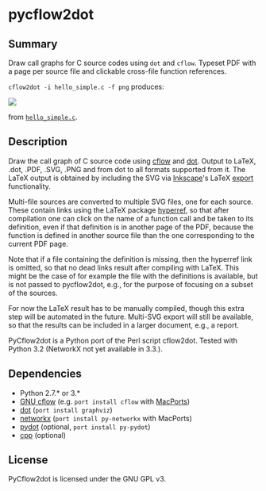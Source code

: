 # pycflow2dot

## Summary
Draw call graphs for C source codes using `dot` and `cflow`.
Typeset PDF with a page per source file and clickable cross-file function references.

`cflow2dot -i hello_simple.c -f png` produces:

![](http://www.cds.caltech.edu/~ifilippi/temp/releases/python/pycflow2dot/hello_simple.png)

from [`hello_simple.c`](https://github.com/johnyf/pycflow2dot/blob/master/examples/simple/hello_simple.c).

## Description
Draw the call graph of C source code using [cflow](http://en.wikipedia.org/wiki/GNU_cflow) and [dot](http://www.graphviz.org/).
Output to LaTeX, .dot, .PDF, .SVG, .PNG
and from dot to all formats supported from it.
The LaTeX output is obtained by including the SVG via [Inkscape](http://inkscape.org/)'s LaTeX [export](http://mirror.math.ku.edu/tex-archive/info/svg-inkscape/InkscapePDFLaTeX.pdf) functionality.

Multi-file sources are converted to multiple SVG files, one for each source.
These contain links using the LaTeX package [hyperref](http://ctan.org/pkg/hyperref), so that after compilation
one can click on the name of a function call and be taken to its definition,
even if that definition is in another page of the PDF, because the function is defined in
another source file than the one corresponding to the current PDF page.

Note that if a file containing the definition is missing, then the hyperref link
is omitted, so that no dead links result after compiling with LaTeX.
This might be the case of for example the file with the definitions is available,
but is not passed to pycflow2dot, e.g., for the purpose of focusing on a
subset of the sources.

For now the LaTeX result has to be manually compiled, though this
extra step will be automated in the future. Multi-SVG export will still be
available, so that the results can be included in a larger document, e.g., a report.

PyCflow2dot is a Python port of the Perl script cflow2dot.
Tested with Python 3.2 (NetworkX not yet available in 3.3.).

## Dependencies
- Python 2.7.\* or 3.\*
- [GNU cflow](http://en.wikipedia.org/wiki/GNU_cflow) (e.g. `port install cflow` with [MacPorts](http://www.macports.org/))
- [dot](http://www.graphviz.org/) (`port install graphviz`)
- [networkx](http://networkx.github.io/) (`port install py-networkx` with MacPorts)
- [pydot](https://pypi.python.org/pypi/pydot) (optional, `port install py-pydot`)
- [cpp](http://en.wikipedia.org/wiki/C_preprocessor) (optional)

## License
PyCflow2dot is licensed under the GNU GPL v3.
